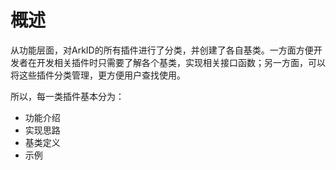 # 概述
从功能层面，对ArkID的所有插件进行了分类，并创建了各自基类。一方面方便开发者在开发相关插件时只需要了解各个基类，实现相关接口函数；另一方面，可以将这些插件分类管理，更方便用户查找使用。

所以，每一类插件基本分为：

* 功能介绍
* 实现思路
* 基类定义
* 示例

